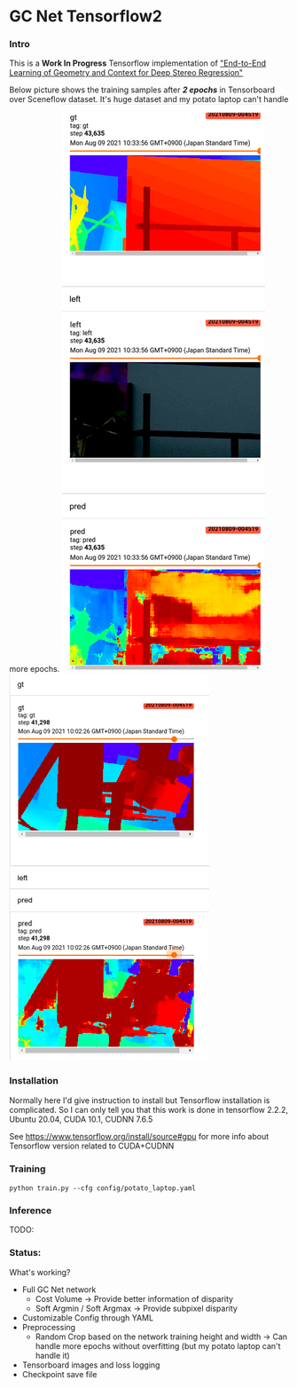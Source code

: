 # GC Net Tensorflow2

### Intro

This is a **Work In Progress** Tensorflow implementation of ["End-to-End Learning of Geometry and Context for Deep Stereo Regression"](https://arxiv.org/abs/1703.04309)

Below picture shows the training samples after ***2 epochs*** in Tensorboard over Sceneflow dataset. It's huge dataset and my potato laptop can't handle more epochs.
![gcnet_2epoch_result1.png](images/2epoch_train_1.png)
![gcnet_2epoch_result2.png](images/2epoch_train_2.png)

### Installation
Normally here I'd give instruction to install but Tensorflow installation is complicated. So I can only tell you that this work is done in tensorflow 2.2.2, Ubuntu 20.04, CUDA 10.1, CUDNN 7.6.5

See https://www.tensorflow.org/install/source#gpu for more info about Tensorflow version related to CUDA+CUDNN

### Training
```
python train.py --cfg config/potato_laptop.yaml
```

### Inference
TODO:

### Status:
What's working?
- Full GC Net network
    - Cost Volume -> Provide better information of disparity
    - Soft Argmin / Soft Argmax -> Provide subpixel disparity
- Customizable Config through YAML
- Preprocessing
    - Random Crop based on the network training height and width -> Can handle more epochs without overfitting (but my potato laptop can't handle it)
- Tensorboard images and loss logging
- Checkpoint save file
